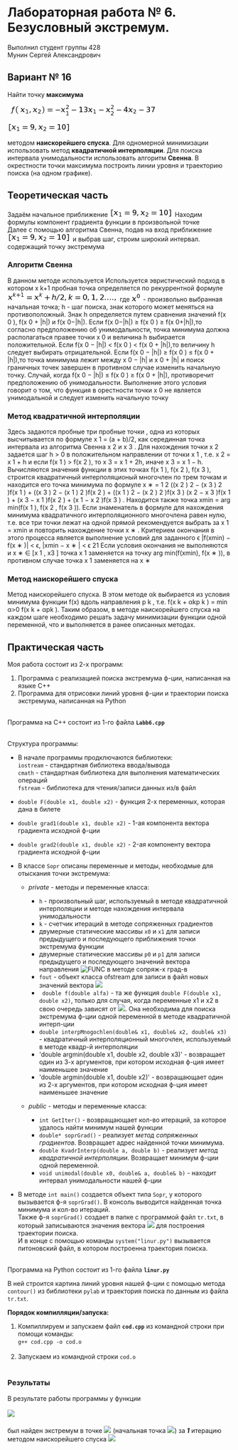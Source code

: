 # Лабораторная работа № 6. Безусловный экстремум.

Выполнил студент группы 428  
Мунин Сергей Александрович

## Вариант № 16
Найти точку **максимума**

![FUNC](FUNC.png)

![Pribl](Pribl.png)

методом **наискорейшего спуска**. Для одномерной минимизации использовать метод **квадратичной интерполяции**.
Для поиска интервала унимодальности использовать алгоритм **Свенна**.
В окрестности точки максимума построить линии уровня и траекторию поиска (на одном графике).
## Теоретическая часть

Задаём начальное приближение ![hPribl](Pribl.png)
Находим формулы компонент градиента функции в произвольной точке<br>
Далее с помощью алгоритма Свенна, подав на вход приближение ![hPribl](Pribl.png) и выбрав шаг, строим широкий интервал. содержащий точку экстремума<br>
### Алгоритм Свенна
В данном методе используется Используется эвристический подход в котором
x
k+1 пробная точка определяется по рекуррентной формуле
![](1.png)
где
![](2.png) - произвольно выбранная начальная точка;
h - шаг поиска, знак которого может меняться на противоположный.
Знак h определяется путем сравнения значений f(x
0
), f(x
0 + |h|)
и f(x
0−|h|). Если f(x
0−|h|) ≥ f(x
0
) ≥ f(x
0+|h|),то согласно предположению об унимодальности, точка минимума должна располагаться правее точки x
0 и величина h выбирается положительной.
Если f(x
0 − |h|) < f(x
0
) < f(x
0 + |h|),то величину h следует выбирать отрицательной. Если f(x
0 − |h|) ≥ f(x
0
) ≤ f(x
0 + |h|),то точка
минимума лежит между x
0 − |h| и x
0 + |h| и поиск граничных точек
завершен в противном случае изменить начальную точку. Случай,
когда f(x
0 − |h|) ≤ f(x
0
) ≥ f(x
0 + |h|), противоречит предположению об унимодальности. Выполнение этого условия говорит о том,
что функция в орестности точки x
0 не является унимодальной и
следует изменить начальную точку 

### Метод квадратичной интерполяции

Здесь задаются пробные три пробные точки , одна из которых высчитывается по формуле x
1 = (a + b)/2, как серединная точка интервала из алгоритма Свенна x
2 и
x
3
. Для нахождения точки x
2
задается шаг h > 0 в положительном
направлении от точки x
1
, т.е. x
2 = x
1 + h и если
f(x
1
) > f(x
2
), то x
3 = x
1 + 2h, иначе x
3 = x
1 − h.
Вычисляются значения функции в этих точках f(x
1
), f(x
2
), f(x
3
),
строится квадратичный интерполяционый многочлен по трем точкам и находится его точка минимума по формуле
x
∗ =
1
2
((x
2
)
2 − (x
3
)
2
)f(x
1
) + ((x
3
)
2 − (x
1
)
2
)f(x
2
) + ((x
1
)
2 − (x
2
)
2
)f(x
3
)
(x
2 − x
3
)f(x
1
) + (x
3 − x
1
)f(x
2
) + (x
1 − x
2
)f(x
3
)
.
Находится также точка xmin = arg min(f(x
1
), f(x
2
, f(x
3
)).
Если знаменатель в формуле для нахождения минимума квадратичного интерполяционного многочлена равен нулю, т.е. все три
точки лежат на одной прямой рекомендуется выбрать за x
1 = xmin
и повторить нахождение точки x
∗
.
Критерием окончания в этого процесса является выполнение условий для заданного ϵ
|f(xmin) − f(x
∗
)| < ϵ, |xmin − x
∗
| < ϵ
21
Если условия окончания не выполняются и
x
∗ ∈ [x
1
, x3
]
точка x
1
заменяется на точку arg min(f(xmin), f(x
∗
)), в противном случае точка x
1
заменяется на x
∗

### Метод наискорейшего спуска
 Метод наискорейшего спуска. В этом методе αk выбирается из условия минимума функции f(x) вдоль направления p
k
, т.е.
f(x
k + αkp
k
) = min
α>0
f(x
k + αpk
).
Таким образом, в методе наискорейшего спуска на каждом шаге
необходимо решать задачу минимизации функции одной переменной, что и выполняется в ранее описанных методах.
## Практическая часть
Моя работа состоит из 2-х программ: <br>
1) Программа с реализацией поиска экстремума ф-ции, написанная на языке C++<br>
2) Программа для отрисовки линий уровня ф-ции и траектории поиска экстремума, написанная на Python<br><br>

Программа на C++ состоит из 1-го файла **`Labb6.cpp`**<br><br>

Структура программы:<br>
* В начале программы продключаются библиотеки: <br>
     `iostream` - стандартная библиотека ввода/вывода<br>
     `cmath` - стандартная библиотека для выполнения математических операций <br>
     `fstream` - библиотека для чтения/записи данных из/в файл <br>
* `double F(double x1, double x2)` - функция 2-х переменных, которая дана в билете<br>
* `double grad1(double x1, double x2)` - 1-ая компонента вектора градиента исходной ф-ции<br>
* `double grad2(double x1, double x2)` - 2-ая компоненту вектора градиента исходной ф-ции<br>
* В классе `Sopr` описаны переменные и методы, необходмые для отыскания точки экстремума:
  * *private* - методы и переменные класса:<br>
    * `h` - произвольный шаг, используемый в методе квадратичной интерполяции и методе нахождения интервала унимодальности
    * `k` - счетчик итераций в методе сопряженных градиентов
    * двумерные статические массивы `x0` и  `x1` для записи предыдущего и последующего приближения точки экстремума функции
    * двумерные статические массивы `p0` и  `p1` для записи предыдущего и последующего значений вектора направления                            ![FUNC](Images/vectP.png) в методе сопряж-х град-в
    * `fout` - объект класса ofstream для записи в файл новых значений вектора  ![](Images/xK.png) 
    * ` double f(double alfa)` - та же функция `double F(double x1, double x2)`, только для случая, когда переменные x1 и x2 в свою очередь зависят от  ![](Images/alfa.png). Она необходима для поиска экстремума ф-ции одной переменной в методе квадратичной интерп-ции
    * `double interpMnogochlen(double& x1, double& x2, double& x3)` - квадратичный интерполяционный многочлен, используемый в методе квадр-й интерполяции
    * 'double argmin(double x1, double x2, double x3)' - возвращает один из 3-х аргументов, при котором исходная ф-ция имеет наименьшее значение
    * 'double argmin(double x1, double x2)' - возвращающает один из 2-х аргументов, при котором исходная ф-ция имеет наименьшее значение
    
  * *public* - методы и переменные класса:
    * `int GetIter()` - возвращающает кол-во итераций, за которое удалось найти минимум нашей функции
    * `double* soprGrad()` - реализует *метод сопряженных градиентов*. Возвращает адрес найденной точки минимума.
    * `double KvadrInterp(double a, double b)` - реализует *метод квадратичной интерполяции*. Возвращает минимум ф-ции одной переменной.
    * `void unimodal(double x0, double& a, double& b)` - находит интервал унимодальности нашей ф-ции
   
* В методе `int main()` создается объект типа `Sopr`, у которого вызывается ф-я `soprGrad()`. В консоль выводится найденная точка минимума и кол-во итераций.  
Также ф-я `soprGrad()` создает в папке с программой файл `tr.txt`, в который записываются значения вектора ![](Formuls/xK.png) для построения траектории поиска.<br>
И в конце с помощью команды `system("linur.py")` вызывается питоновский файл, в котором построенна траектория поиска.<br><br>

Программа на Python состоит из 1-го файла **`linur.py`**<br>

В ней строится картина линий уровня нашей ф-ции с помощью метода `contour()` из библиотеки `pylab` и траектория поиска по данным из файла `tr.txt`.<br>

**Порядок компилляции/запуска:**<br>
1. Компиллируем и запускаем файл **`cod.cpp`** из командной строки при помощи команды:<br>
`g++ cod.cpp -o cod.o`<br><br>
2. Запускаем из командной строки `cod.o`<br><br>

### Результаты
В результате работы программы у функции <br><br> ![](Images/FUNC.png) <br><br>был найден экстремум в точке  ![](-6.5,-2) (начальная точка  ![](Images/nachTochk.png)) за ***1*** итерацию методом наискорейшего спуска
 ![](Images/linur.jpg) 
